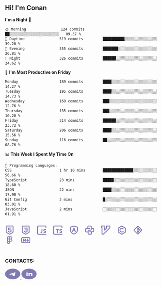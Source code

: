 ## Hi! I'm Conan

<!--START_SECTION:waka-->
**I'm a Night 🦉** 

```text
🌞 Morning                124 commits         ██░░░░░░░░░░░░░░░░░░░░░░░   09.37 % 
🌆 Daytime                519 commits         ██████████░░░░░░░░░░░░░░░   39.20 % 
🌃 Evening                355 commits         ███████░░░░░░░░░░░░░░░░░░   26.81 % 
🌙 Night                  326 commits         ██████░░░░░░░░░░░░░░░░░░░   24.62 % 
```
📅 **I'm Most Productive on Friday** 

```text
Monday                   189 commits         ████░░░░░░░░░░░░░░░░░░░░░   14.27 % 
Tuesday                  195 commits         ████░░░░░░░░░░░░░░░░░░░░░   14.73 % 
Wednesday                169 commits         ███░░░░░░░░░░░░░░░░░░░░░░   12.76 % 
Thursday                 135 commits         ███░░░░░░░░░░░░░░░░░░░░░░   10.20 % 
Friday                   314 commits         ██████░░░░░░░░░░░░░░░░░░░   23.72 % 
Saturday                 206 commits         ████░░░░░░░░░░░░░░░░░░░░░   15.56 % 
Sunday                   116 commits         ██░░░░░░░░░░░░░░░░░░░░░░░   08.76 % 
```


📊 **This Week I Spent My Time On** 

```text
💬 Programming Languages: 
CSS                      1 hr 10 mins        ██████████████░░░░░░░░░░░   56.66 % 
TypeScript               23 mins             █████░░░░░░░░░░░░░░░░░░░░   18.60 % 
JSON                     22 mins             ████░░░░░░░░░░░░░░░░░░░░░   17.90 % 
Git Config               3 mins              █░░░░░░░░░░░░░░░░░░░░░░░░   03.01 % 
JavaScript               2 mins              ░░░░░░░░░░░░░░░░░░░░░░░░░   01.91 % 
```


<!--END_SECTION:waka-->

<br>

<div align="left">
  <img src="icons/skills/html.svg" width="30" alt="html5"/>
  <img width="15"/>
  <img src="icons/skills/css.svg" width="30" alt="css"/>
  <img width="15"/>
  <img src="icons/skills/javascript.svg" width="30" alt="javascript"/>
  <img width="15"/>
  <img src="icons/skills/typescript.svg" width="30" alt="typescript"/>
  <img width="15"/>
  <img src="icons/skills/angular.svg" width="30" alt="angular"/>
  <img width="15"/>
  <img src="icons/skills/python.svg" width="30" alt="python"/>
  <img width="15"/>
  <img src="icons/skills/vim.svg" width="30" alt="vim"/>
  <img width="15"/>
  <img src="icons/skills/c.svg" width="30" alt="c"/>
  <img width="15"/>
  <img src="icons/skills/git.svg" width="30" alt="git"/>
  <img width="15"/>
  <img src="icons/skills/figma.svg" width="30" alt="figma"/>
  <img width="15"/>
  <img src="icons/skills/markdown.svg" width="30" alt="markdown"/>
</div>

<br>

### CONTACTS:

<div align="left">
  <a href="https://t.me/gkkconan">
    <img src="icons/contacts/telegram.svg" width="50" height="35" alt="telegram"/>
  </a>
  <a href="https://www.linkedin.com/in/gkkconan">
    <img src="icons/contacts/linkedin.svg" width="50" height="35" alt="linkedin"/>
  </a>
</div>
